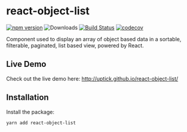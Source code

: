 # react-object-list

[![npm version](https://badge.fury.io/js/react-object-list.svg)](http://badge.fury.io/js/react-object-list)
![Downloads](http://img.shields.io/npm/dm/react-object-list.svg?style=flat)
[![Build Status](https://travis-ci.org/uptick/react-object-list.svg?branch=master)](https://travis-ci.org/uptick/react-object-list)
[![codecov](https://codecov.io/gh/uptick/react-object-list/branch/master/graph/badge.svg)](https://codecov.io/gh/uptick/react-object-list)

Component used to display an array of object based data in a sortable, filterable, paginated, list based view, powered by React.

## Live Demo

Check out the live demo here: http://uptick.github.io/react-object-list/

## Installation

Install the package:

```
yarn add react-object-list
```

